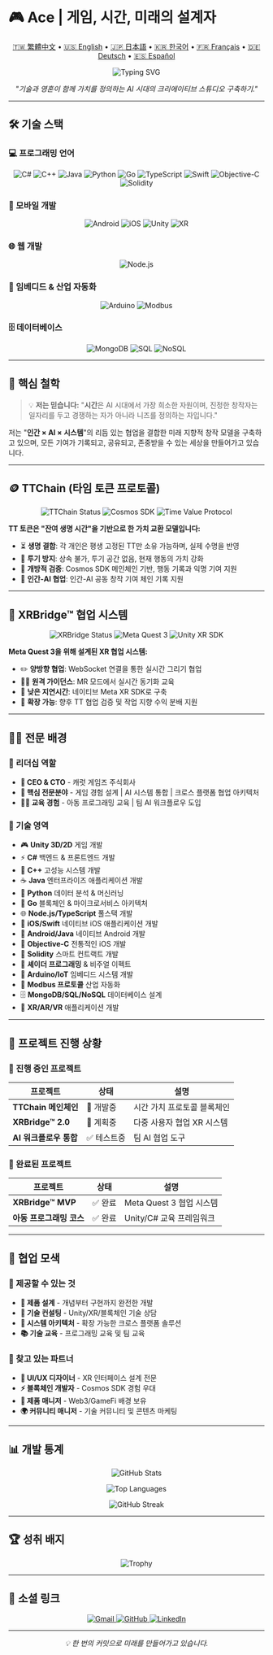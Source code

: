 # 🎮 Ace | 게임, 시간, 미래의 설계자

<p align="center">
  <a href="../README.md">🇹🇼 繁體中文</a> •
  <a href="README.en.md">🇺🇸 English</a> •
  <a href="README.ja.md">🇯🇵 日本語</a> •
  <a href="README.ko.md">🇰🇷 한국어</a> •
  <a href="README.fr.md">🇫🇷 Français</a> •
  <a href="README.de.md">🇩🇪 Deutsch</a> •
  <a href="README.es.md">🇪🇸 Español</a>
</p>

<p align="center">
  <img src="https://readme-typing-svg.demolab.com?font=Fira+Code&pause=1000&color=36BCF7&center=true&vCenter=true&width=450&lines=CEO+%C3%97+CTO+%C3%97+Unity+Engineer;Systems+Designer;Building+Future+Creative+Studios;Time+Token+%26+XR+Bridge+Creator" alt="Typing SVG" />
</p>

<p align="center">
  <em>"기술과 영혼이 함께 가치를 정의하는 AI 시대의 크리에이티브 스튜디오 구축하기."</em>
</p>

---

## 🛠 기술 스택

### 💻 프로그래밍 언어
<p align="center">
  <img src="https://img.shields.io/badge/C%23-239120?style=flat-square&logo=c-sharp&logoColor=white" alt="C#"/>
  <img src="https://img.shields.io/badge/C++-00599C?style=flat-square&logo=c%2B%2B&logoColor=white" alt="C++"/>
  <img src="https://img.shields.io/badge/Java-ED8B00?style=flat-square&logo=openjdk&logoColor=white" alt="Java"/>
  <img src="https://img.shields.io/badge/Python-3776AB?style=flat-square&logo=python&logoColor=white" alt="Python"/>
  <img src="https://img.shields.io/badge/Go-00ADD8?style=flat-square&logo=go&logoColor=white" alt="Go"/>
  <img src="https://img.shields.io/badge/TypeScript-007ACC?style=flat-square&logo=typescript&logoColor=white" alt="TypeScript"/>
  <img src="https://img.shields.io/badge/Swift-FA7343?style=flat-square&logo=swift&logoColor=white" alt="Swift"/>
  <img src="https://img.shields.io/badge/Objective--C-3A95E3?style=flat-square&logo=apple&logoColor=white" alt="Objective-C"/>
  <img src="https://img.shields.io/badge/Solidity-363636?style=flat-square&logo=solidity&logoColor=white" alt="Solidity"/>
</p>

### 📱 모바일 개발
<p align="center">
  <img src="https://img.shields.io/badge/Android-3DDC84?style=flat-square&logo=android&logoColor=white" alt="Android"/>
  <img src="https://img.shields.io/badge/iOS-000000?style=flat-square&logo=ios&logoColor=white" alt="iOS"/>
  <img src="https://img.shields.io/badge/Unity-100000?style=flat-square&logo=unity&logoColor=white" alt="Unity"/>
  <img src="https://img.shields.io/badge/XR-FF6B6B?style=flat-square&logo=oculus&logoColor=white" alt="XR"/>
</p>

### 🌐 웹 개발
<p align="center">
  <img src="https://img.shields.io/badge/Node.js-339933?style=flat-square&logo=nodedotjs&logoColor=white" alt="Node.js"/>
</p>

### 🔧 임베디드 & 산업 자동화
<p align="center">
  <img src="https://img.shields.io/badge/Arduino-00979D?style=flat-square&logo=arduino&logoColor=white" alt="Arduino"/>
  <img src="https://img.shields.io/badge/Modbus-FF6B35?style=flat-square&logo=modbus&logoColor=white" alt="Modbus"/>
</p>

### 🗄️ 데이터베이스
<p align="center">
  <img src="https://img.shields.io/badge/MongoDB-4EA94B?style=flat-square&logo=mongodb&logoColor=white" alt="MongoDB"/>
  <img src="https://img.shields.io/badge/SQL-336791?style=flat-square&logo=postgresql&logoColor=white" alt="SQL"/>
  <img src="https://img.shields.io/badge/NoSQL-E34F26?style=flat-square&logo=apache&logoColor=white" alt="NoSQL"/>
</p>

---

## 🎯 핵심 철학

> 💡 **저는 믿습니다:** "**시간**은 AI 시대에서 가장 희소한 자원이며, 진정한 창작자는 일자리를 두고 경쟁하는 자가 아니라 니즈를 정의하는 자입니다."

저는 "**인간 × AI × 시스템**"의 리듬 있는 협업을 결합한 미래 지향적 창작 모델을 구축하고 있으며, 모든 기여가 기록되고, 공유되고, 존중받을 수 있는 세상을 만들어가고 있습니다.

---

## 🪙 TTChain (타임 토큰 프로토콜)

<p align="center">
  <img src="https://img.shields.io/badge/상태-🔨%20개발중-orange?style=flat-square" alt="TTChain Status"/>
  <img src="https://img.shields.io/badge/기술-Cosmos%20SDK-blue?style=flat-square" alt="Cosmos SDK"/>
  <img src="https://img.shields.io/badge/유형-시간%20가치%20프로토콜-purple?style=flat-square" alt="Time Value Protocol"/>
</p>

**TT 토큰은 "잔여 생명 시간"을 기반으로 한 가치 교환 모델입니다:**

- ⏳ **생명 결합**: 각 개인은 평생 고정된 TT만 소유 가능하며, 실제 수명을 반영
- 🧬 **투기 방지**: 상속 불가, 투기 공간 없음, 현재 행동의 가치 강화
- 🔐 **개방적 검증**: Cosmos SDK 메인체인 기반, 행동 기록과 익명 기여 지원
- 📡 **인간-AI 협업**: 인간-AI 공동 창작 기여 체인 기록 지원

---

## 🧱 XRBridge™ 협업 시스템

<p align="center">
  <img src="https://img.shields.io/badge/상태-✅%20MVP%20완료-success?style=flat-square" alt="XRBridge Status"/>
  <img src="https://img.shields.io/badge/플랫폼-Meta%20Quest%203-ff69b4?style=flat-square" alt="Meta Quest 3"/>
  <img src="https://img.shields.io/badge/기술-Unity%20XR%20SDK-00599C?style=flat-square" alt="Unity XR SDK"/>
</p>

**Meta Quest 3을 위해 설계된 XR 협업 시스템:**

- ✏️ **양방향 협업**: WebSocket 연결을 통한 실시간 그리기 협업
- 🧑‍🏫 **원격 가이던스**: MR 모드에서 실시간 동기화 교육
- 📡 **낮은 지연시간**: 네이티브 Meta XR SDK로 구축
- 🔧 **확장 가능**: 향후 TT 협업 검증 및 작업 지향 수익 분배 지원

---

## 👨‍💻 전문 배경

### 🚀 리더십 역할
- **🏢 CEO & CTO** - 캐럿 게임즈 주식회사
- **🎯 핵심 전문분야** - 게임 경험 설계 | AI 시스템 통합 | 크로스 플랫폼 협업 아키텍처
- **🧑‍🏫 교육 경험** - 아동 프로그래밍 교육 | 팀 AI 워크플로우 도입

### 💼 기술 영역
- 🎮 **Unity 3D/2D** 게임 개발
- ⚡ **C#** 백엔드 & 프론트엔드 개발
- 🔧 **C++** 고성능 시스템 개발
- ☕ **Java** 엔터프라이즈 애플리케이션 개발
- 🐍 **Python** 데이터 분석 & 머신러닝
- 🚀 **Go** 블록체인 & 마이크로서비스 아키텍처
- 🌐 **Node.js/TypeScript** 풀스택 개발
- 📱 **iOS/Swift** 네이티브 iOS 애플리케이션 개발
- 🤖 **Android/Java** 네이티브 Android 개발
- 🍎 **Objective-C** 전통적인 iOS 개발
- 💎 **Solidity** 스마트 컨트랙트 개발
- 🎨 **셰이더 프로그래밍** & 비주얼 이펙트
- 🔧 **Arduino/IoT** 임베디드 시스템 개발
- 📡 **Modbus 프로토콜** 산업 자동화
- 🗄️ **MongoDB/SQL/NoSQL** 데이터베이스 설계
- 📱 **XR/AR/VR** 애플리케이션 개발

---

## 🔭 프로젝트 진행 상황

### 🎯 진행 중인 프로젝트

| 프로젝트 | 상태 | 설명 |
|---------|------|------|
| **TTChain 메인체인** | 🔨 개발중 | 시간 가치 프로토콜 블록체인 |
| **XRBridge™ 2.0** | 🚧 계획중 | 다중 사용자 협업 XR 시스템 |
| **AI 워크플로우 통합** | ✅ 테스트중 | 팀 AI 협업 도구 |

### 🎉 완료된 프로젝트

| 프로젝트 | 상태 | 설명 |
|---------|------|------|
| **XRBridge™ MVP** | ✅ 완료 | Meta Quest 3 협업 시스템 |
| **아동 프로그래밍 코스** | ✅ 완료 | Unity/C# 교육 프레임워크 |

---

## 🤝 협업 모색

### 💫 제공할 수 있는 것
- **🎨 제품 설계** - 개념부터 구현까지 완전한 개발
- **🧠 기술 컨설팅** - Unity/XR/블록체인 기술 상담
- **🚀 시스템 아키텍처** - 확장 가능한 크로스 플랫폼 솔루션
- **📚 기술 교육** - 프로그래밍 교육 및 팀 교육

### 🎯 찾고 있는 파트너
- **🎨 UI/UX 디자이너** - XR 인터페이스 설계 전문
- **⚡ 블록체인 개발자** - Cosmos SDK 경험 우대
- **💼 제품 매니저** - Web3/GameFi 배경 보유
- **🌍 커뮤니티 매니저** - 기술 커뮤니티 및 콘텐츠 마케팅

---

## 📊 개발 통계

<p align="center">
  <img src="https://github-readme-stats.vercel.app/api?username=tk009999&theme=tokyonight&hide_border=true&count_private=true" alt="GitHub Stats" />
</p>

<p align="center">
  <img src="https://github-readme-stats.vercel.app/api/top-langs/?username=tk009999&layout=compact&theme=tokyonight&hide_border=true" alt="Top Languages"/>
</p>

<p align="center">
  <img src="http://github-readme-streak-stats.herokuapp.com?user=tk009999&theme=tokyonight&hide_border=true" alt="GitHub Streak" />
</p>

---

## 🏆 성취 배지

<p align="center">
  <img src="https://github-profile-trophy.vercel.app/?username=tk009999&theme=tokyonight&no-frame=true&column=6" alt="Trophy"/>
</p>

---

## 📱 소셜 링크

<p align="center">
  <a href="mailto:tk009999@gmail.com">
    <img src="https://img.shields.io/badge/Gmail-D14836?style=flat-square&logo=gmail&logoColor=white" alt="Gmail"/>
  </a>
  <a href="https://github.com/tk009999">
    <img src="https://img.shields.io/badge/GitHub-100000?style=flat-square&logo=github&logoColor=white" alt="GitHub"/>
  </a>
  <a href="https://linkedin.com/in/tk009999">
    <img src="https://img.shields.io/badge/LinkedIn-0077B5?style=flat-square&logo=linkedin&logoColor=white" alt="LinkedIn"/>
  </a>
</p>

---

<p align="center">
  <em>💡 한 번의 커밋으로 미래를 만들어가고 있습니다.</em>
</p> 